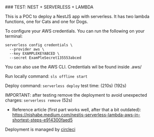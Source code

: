 

### TEST: NEST + SERVERLESS + LAMBDA

This is a POC to deploy a NestJS app with serverless. It has two lambda functions, one for Cats and one for Dogs.

To configure your AWS credentials. You can run the following on your terminal:
```
serverless config credentials \
  --provider aws \
  --key EXAMPLEKEYABCED \
  --secret ExamPleSecret135553abced
```
You can also use the AWS CLI. Credentials wil be found inside .aws/

Run locally command:
`sls offline start`

Deploy command:
`serverless deploy`
test time: (210s) (192s)

IMPORTANT: after testing remove the deployment to avoid unexpected charges:
`serverless remove` (52s)


* Reference article (first part works well, after that a bit outdated): https://nishabe.medium.com/nestjs-serverless-lambda-aws-in-shortest-steps-e914300faed5

Deployment is managed by [circleci](circleci.com)


